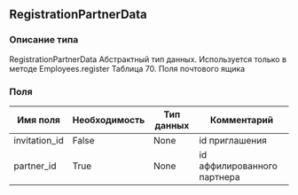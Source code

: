 
## RegistrationPartnerData

### Описание типа
RegistrationPartnerData
Абстрактный тип данных. Используется только в методе Employees.register
Таблица 70. Поля почтового ящика


### Поля

| Имя поля | Необходимость | Тип данных | Комментарий |
|---|---|---|---|
|invitation_id|False|None|id приглашения<br/>|
|partner_id|True|None|id аффилированного партнера<br/>|
